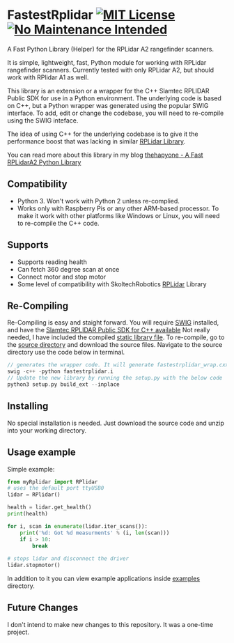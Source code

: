 # FastestRplidar [![MIT License](https://img.shields.io/github/license/mashape/apistatus.svg)](https://github.com/thehapyone/FastestRplidar/blob/master/LICENSE) [![No Maintenance Intended](http://unmaintained.tech/badge.svg)](http://unmaintained.tech/)

A Fast Python Library (Helper) for the RPLidar A2 rangefinder scanners.
 
It is simple, lightweight, fast, Python module for working with RPLidar rangefinder scanners. Currently tested with only RPLidar A2, but should work with RPlidar A1 as well. 
 
This library is an extension or a wrapper for the C++ Slamtec RPLIDAR Public SDK for use in a Python environment. The underlying code is based on C++, but a Python wrapper was generated using the popular SWIG interface. To add, edit or change the codebase, you will need to re-compile using the SWIG inteface. 

The idea of using C++ for the underlying codebase is to give it the performance boost that was lacking in similar [RPLidar Library](https://github.com/SkoltechRobotics/rplidar). 

You can read more about this library in my blog [thehapyone - A Fast RPLidarA2 Python Library](https://thehapyone.com/a-fast-rplidara2-python-library-for-the-raspberry-pi/)


## Compatibility 
 - Python 3. Won't work with Python 2 unless re-complied.
 - Works only with Raspberry Pis or any other ARM-based processor. To make it work with other platforms like Windows or Linux, you will need to re-compile the C++ code.
 
## Supports
 - Supports reading health
 - Can fetch 360 degree scan at once
 - Connect motor and stop motor
 - Some level of compatibility with SkoltechRobotics [RPLidar](https://github.com/SkoltechRobotics/rplidar) Library 

## Re-Compiling

Re-Compiling is easy and staight forward. You will require [SWIG](http://www.swig.org/>) installed, and have the [Slamtec RPLIDAR Public SDK for C++ available](https://github.com/slamtec/rplidar_sdk) Not really needed, I have included the compiled [static library file](https://github.com/thehapyone/FastestRplidar/blob/master/librplidar_sdk.a). To re-compile, go to the [source directory](https://github.com/thehapyone/FastestRplidar/tree/master/source(for%20recompiling)) and download the source files. Navigate to the source directory use the code below in terminal.

```C++
// generates the wrapper code. It will generate fastestrplidar_wrap.cxx
swig -c++ -python fastestrplidar.i
// Update the new library by running the setup.py with the below code
python3 setup.py build_ext --inplace
```

## Installing

No special installation is needed. Just download the source code and unzip into your working directory.

## Usage example

Simple example:

```Python
from myRplidar import RPlidar
# uses the default port ttyUSB0
lidar = RPlidar()

health = lidar.get_health()
print(health)

for i, scan in enumerate(lidar.iter_scans()):
    print('%d: Got %d measurments' % (i, len(scan)))
    if i > 10:
        break
        
# stops lidar and disconnect the driver
lidar.stopmotor()
```

In addition to it you can view example applications inside
[examples](https://github.com/thehapyone/FastestRplidar/tree/master/examples) directory.

## Future Changes
I don't intend to make new changes to this repository. It was a one-time project.
